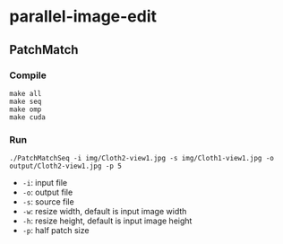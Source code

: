 # parallel-image-edit

## PatchMatch

### Compile

```
make all
make seq
make omp
make cuda
```

### Run

```
./PatchMatchSeq -i img/Cloth2-view1.jpg -s img/Cloth1-view1.jpg -o output/Cloth2-view1.jpg -p 5
```

- `-i`: input file
- `-o`: output file
- `-s`: source file
- `-w`: resize width, default is input image width
- `-h`: resize height, default is input image height
- `-p`: half patch size